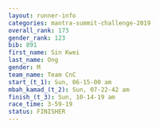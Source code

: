 ```yaml
---
layout: runner-info 
categories: mantra-summit-challenge-2019 
overall_rank: 173
gender_rank: 123
bib: 891
first_name: Sin Kwei
last_name: Ong
gender: M
team_name: Team CnC
start_(t_1): Sun, 06-15-00 am
mbah_kamad_(t_2): Sun, 07-22-42 am
finish_(t_3): Sun, 10-14-19 am
race_time: 3-59-19
status: FINISHER
---
```

